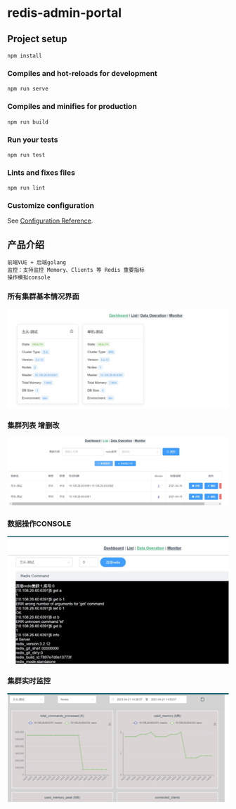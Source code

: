 # redis-admin-portal

## Project setup
```
npm install
```

### Compiles and hot-reloads for development
```
npm run serve
```

### Compiles and minifies for production
```
npm run build
```

### Run your tests
```
npm run test
```

### Lints and fixes files
```
npm run lint
```

### Customize configuration
See [Configuration Reference](https://cli.vuejs.org/config/).

## 产品介绍
```
前端VUE + 后端golang 
监控：支持监控 Memory、Clients 等 Redis 重要指标
操作模拟console
```


### 所有集群基本情况界面
![image](https://github.com/paopao2019/redes-admin-portal/blob/master/src/assets/demo-pic/dashborad.jpg)
### 集群列表 增删改
![image](https://github.com/paopao2019/redes-admin-portal/blob/master/src/assets/demo-pic/redis_list.jpg)
### 数据操作CONSOLE
![image](https://github.com/paopao2019/redes-admin-portal/blob/master/src/assets/demo-pic/console.jpg)
### 集群实时监控
![image](https://github.com/paopao2019/redes-admin-portal/blob/master/src/assets/demo-pic/monitor.jpg)


